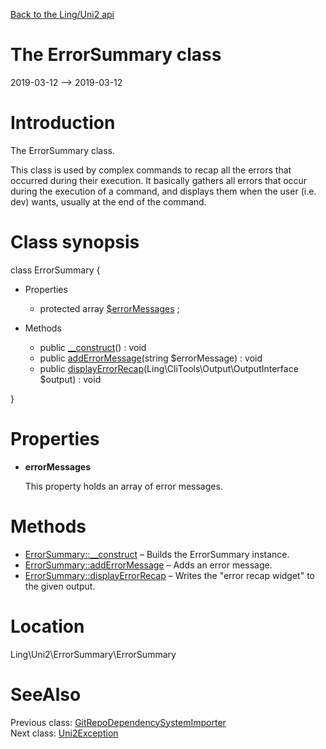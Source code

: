 [Back to the Ling/Uni2 api](https://github.com/lingtalfi/Uni2/blob/master/doc/api/Ling/Uni2.md)



The ErrorSummary class
================
2019-03-12 --> 2019-03-12






Introduction
============

The ErrorSummary class.

This class is used by complex commands to recap all the errors that occurred during their execution.
It basically gathers all errors that occur during the execution of a command,
and displays them when the user (i.e. dev) wants, usually at the end of the command.



Class synopsis
==============


class <span class="pl-k">ErrorSummary</span>  {

- Properties
    - protected array [$errorMessages](#property-errorMessages) ;

- Methods
    - public [__construct](https://github.com/lingtalfi/Uni2/blob/master/doc/api/Ling/Uni2/ErrorSummary/ErrorSummary/__construct.md)() : void
    - public [addErrorMessage](https://github.com/lingtalfi/Uni2/blob/master/doc/api/Ling/Uni2/ErrorSummary/ErrorSummary/addErrorMessage.md)(string $errorMessage) : void
    - public [displayErrorRecap](https://github.com/lingtalfi/Uni2/blob/master/doc/api/Ling/Uni2/ErrorSummary/ErrorSummary/displayErrorRecap.md)(Ling\CliTools\Output\OutputInterface $output) : void

}




Properties
=============

- <span id="property-errorMessages"><b>errorMessages</b></span>

    This property holds an array of error messages.
    
    



Methods
==============

- [ErrorSummary::__construct](https://github.com/lingtalfi/Uni2/blob/master/doc/api/Ling/Uni2/ErrorSummary/ErrorSummary/__construct.md) &ndash; Builds the ErrorSummary instance.
- [ErrorSummary::addErrorMessage](https://github.com/lingtalfi/Uni2/blob/master/doc/api/Ling/Uni2/ErrorSummary/ErrorSummary/addErrorMessage.md) &ndash; Adds an error message.
- [ErrorSummary::displayErrorRecap](https://github.com/lingtalfi/Uni2/blob/master/doc/api/Ling/Uni2/ErrorSummary/ErrorSummary/displayErrorRecap.md) &ndash; Writes the "error recap widget" to the given output.





Location
=============
Ling\Uni2\ErrorSummary\ErrorSummary


SeeAlso
==============
Previous class: [GitRepoDependencySystemImporter](https://github.com/lingtalfi/Uni2/blob/master/doc/api/Ling/Uni2/DependencySystemImporter/GitRepoDependencySystemImporter.md)<br>Next class: [Uni2Exception](https://github.com/lingtalfi/Uni2/blob/master/doc/api/Ling/Uni2/Exception/Uni2Exception.md)<br>

